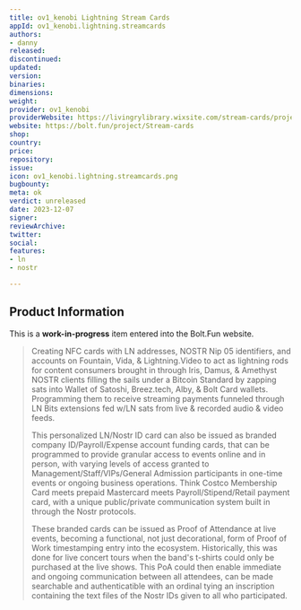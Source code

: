 ```yaml
---
title: ov1_kenobi Lightning Stream Cards
appId: ov1_kenobi.lightning.streamcards
authors:
- danny
released: 
discontinued: 
updated: 
version: 
binaries: 
dimensions:
weight: 
provider: ov1_kenobi
providerWebsite: https://livingrylibrary.wixsite.com/stream-cards/projects
website: https://bolt.fun/project/Stream-cards
shop: 
country: 
price: 
repository: 
issue: 
icon: ov1_kenobi.lightning.streamcards.png
bugbounty: 
meta: ok
verdict: unreleased
date: 2023-12-07
signer: 
reviewArchive: 
twitter: 
social:
features:
- ln
- nostr 

---
```


## Product Information

This is a **work-in-progress** item entered into the Bolt.Fun website. 

> Creating NFC cards with LN addresses, NOSTR Nip 05 identifiers, and accounts on Fountain, Vida, & Lightning.Video to act as lightning rods for content consumers brought in through Iris, Damus, & Amethyst NOSTR clients filling the sails under a Bitcoin Standard by zapping sats into Wallet of Satoshi, Breez.tech, Alby, & Bolt Card wallets. Programming them to receive streaming payments funneled through LN Bits extensions fed w/LN sats from live & recorded audio & video feeds.
>
> This personalized LN/Nostr ID card can also be issued as branded company ID/Payroll/Expense account funding cards, that can be programmed to provide granular access to events online and in person, with varying levels of access granted to Management/Staff/VIPs/General Admission participants in one-time events or ongoing business operations. Think Costco Membership Card meets prepaid Mastercard meets Payroll/Stipend/Retail payment card, with a unique public/private communication system built in through the Nostr protocols.
>
> These branded cards can be issued as Proof of Attendance at live events, becoming a functional, not just decorational, form of Proof of Work timestamping entry into the ecosystem. Historically, this was done for live concert tours when the band's t-shirts could only be purchased at the live shows. This PoA could then enable immediate and ongoing communication between all attendees, can be made searchable and authenticatible with an ordinal tying an inscription containing the text files of the Nostr IDs given to all who participated.

